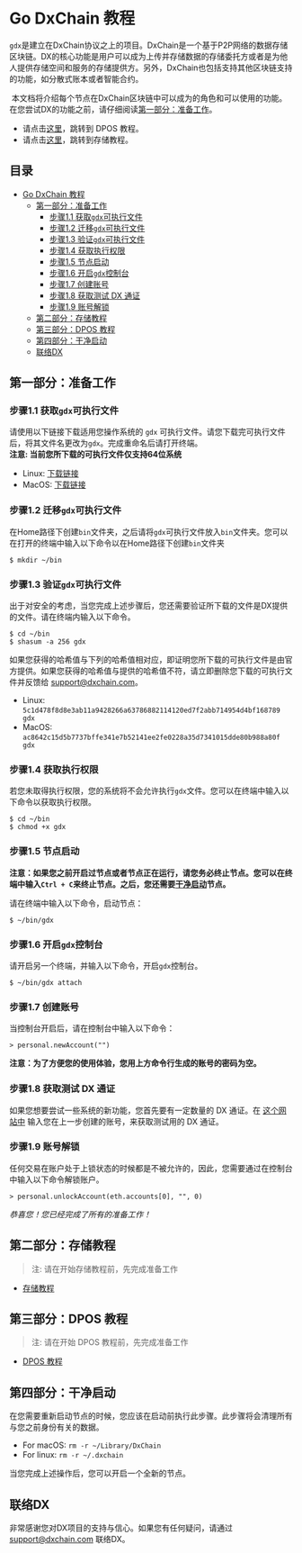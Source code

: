 # Go DxChain 教程

`gdx`是建立在DxChain协议之上的项目。DxChain是一个基于P2P网络的数据存储区块链。DX的核心功能是用户可以成为上传并存储数据的存储委托方或者是为他人提供存储空间和服务的存储提供方。另外，DxChain也包括支持其他区块链支持的功能，如分散式账本或者智能合约。


 本文档将介绍每个节点在DxChain区块链中可以成为的角色和可以使用的功能。在您尝试DX的功能之前，请仔细阅读[第一部分：准备工作](#%E7%AC%AC%E4%B8%80%E9%83%A8%E5%88%86%E5%87%86%E5%A4%87%E5%B7%A5%E4%BD%9C)。
 
 * 请点击[这里](#%e7%ac%ac%e4%b8%89%e9%83%a8%e5%88%86dpos-%e6%95%99%e7%a8%8b)，跳转到 DPOS 教程。
 * 请点击[这里](#%e7%ac%ac%e4%ba%8c%e9%83%a8%e5%88%86%e5%ad%98%e5%82%a8%e6%95%99%e7%a8%8b)，跳转到存储教程。


 ## 目录
- [Go DxChain 教程](#go-dxchain-%e6%95%99%e7%a8%8b)
  - [第一部分：准备工作](#%e7%ac%ac%e4%b8%80%e9%83%a8%e5%88%86%e5%87%86%e5%a4%87%e5%b7%a5%e4%bd%9c)
    - [步骤1.1 获取`gdx`可执行文件](#%e6%ad%a5%e9%aa%a411-%e8%8e%b7%e5%8f%96gdx%e5%8f%af%e6%89%a7%e8%a1%8c%e6%96%87%e4%bb%b6)
    - [步骤1.2 迁移`gdx`可执行文件](#%e6%ad%a5%e9%aa%a412-%e8%bf%81%e7%a7%bbgdx%e5%8f%af%e6%89%a7%e8%a1%8c%e6%96%87%e4%bb%b6)
    - [步骤1.3 验证`gdx`可执行文件](#%e6%ad%a5%e9%aa%a413-%e9%aa%8c%e8%af%81gdx%e5%8f%af%e6%89%a7%e8%a1%8c%e6%96%87%e4%bb%b6)
    - [步骤1.4 获取执行权限](#%e6%ad%a5%e9%aa%a414-%e8%8e%b7%e5%8f%96%e6%89%a7%e8%a1%8c%e6%9d%83%e9%99%90)
    - [步骤1.5 节点启动](#%e6%ad%a5%e9%aa%a415-%e8%8a%82%e7%82%b9%e5%90%af%e5%8a%a8)
    - [步骤1.6 开启`gdx`控制台](#%e6%ad%a5%e9%aa%a416-%e5%bc%80%e5%90%afgdx%e6%8e%a7%e5%88%b6%e5%8f%b0)
    - [步骤1.7 创建账号](#%e6%ad%a5%e9%aa%a417-%e5%88%9b%e5%bb%ba%e8%b4%a6%e5%8f%b7)
    - [步骤1.8 获取测试 DX 通证](#%e6%ad%a5%e9%aa%a418-%e8%8e%b7%e5%8f%96%e6%b5%8b%e8%af%95-dx-%e9%80%9a%e8%af%81)
    - [步骤1.9 账号解锁](#%e6%ad%a5%e9%aa%a419-%e8%b4%a6%e5%8f%b7%e8%a7%a3%e9%94%81)
  - [第二部分：存储教程](#%e7%ac%ac%e4%ba%8c%e9%83%a8%e5%88%86%e5%ad%98%e5%82%a8%e6%95%99%e7%a8%8b)
  - [第三部分：DPOS 教程](#%e7%ac%ac%e4%b8%89%e9%83%a8%e5%88%86dpos-%e6%95%99%e7%a8%8b)
  - [第四部分：干净启动](#%e7%ac%ac%e5%9b%9b%e9%83%a8%e5%88%86%e5%b9%b2%e5%87%80%e5%90%af%e5%8a%a8)
  - [联络DX](#%e8%81%94%e7%bb%9cdx)

## 第一部分：准备工作

### 步骤1.1 获取`gdx`可执行文件

请使用以下链接下载适用您操作系统的 `gdx` 可执行文件。请您下载完可执行文件后，将其文件名更改为`gdx`。完成重命名后请打开终端。  
**注意: 当前您所下载的可执行文件仅支持64位系统**

- Linux: [下载链接](https://dxchainpublic.s3-us-west-1.amazonaws.com/Gdx+Release+Executable+0.9.0/LinuxAmd64/gdx-linux-amd64)
- MacOS: [下载链接](https://dxchainpublic.s3-us-west-1.amazonaws.com/Gdx+Release+Executable+0.9.0/MacOS/gdx)

### 步骤1.2 迁移`gdx`可执行文件

在Home路径下创建`bin`文件夹，之后请将`gdx`可执行文件放入`bin`文件夹。您可以在打开的终端中输入以下命令以在Home路径下创建`bin`文件夹  
```shell
$ mkdir ~/bin
```

### 步骤1.3 验证`gdx`可执行文件

出于对安全的考虑，当您完成上述步骤后，您还需要验证所下载的文件是DX提供的文件。请在终端内输入以下命令。
```shell
$ cd ~/bin
$ shasum -a 256 gdx
```
如果您获得的哈希值与下列的哈希值相对应，即证明您所下载的可执行文件是由官方提供。如果您获得的哈希值与提供的哈希值不符，请立即删除您下载的可执行文件并反馈给 support@dxchain.com。 
 
- Linux: `5c1d478f8d8e3ab11a9428266a63786882114120ed7f2abb714954d4bf168789 gdx`
- MacOS: `ac8642c15d5b7737bffe341e7b52141ee2fe0228a35d7341015dde80b988a80f gdx`

### 步骤1.4 获取执行权限

若您未取得执行权限，您的系统将不会允许执行`gdx`文件。您可以在终端中输入以下命令以获取执行权限。
```shell
$ cd ~/bin
$ chmod +x gdx
```

### 步骤1.5 节点启动

**注意：如果您之前开启过节点或者节点正在运行，请您务必终止节点。您可以在终端中输入`Ctrl + C`来终止节点。之后，您还需要[干净启动](#%e7%ac%ac%e5%9b%9b%e9%83%a8%e5%88%86%e5%b9%b2%e5%87%80%e5%90%af%e5%8a%a8)节点。**

请在终端中输入以下命令，启动节点：

```shell
$ ~/bin/gdx
```

### 步骤1.6 开启`gdx`控制台

请开启另一个终端，并输入以下命令，开启`gdx`控制台。
```shell
$ ~/bin/gdx attach
```

### 步骤1.7 创建账号

当控制台开启后，请在控制台中输入以下命令：

```shell
> personal.newAccount("")
```

**注意：为了方便您的使用体验，您用上方命令行生成的账号的密码为空。**

### 步骤1.8 获取测试 DX 通证

如果您想要尝试一些系统的新功能，您首先要有一定数量的 DX 通证。在 [这个网站中](http://dxfaucet.dxchain.com) 输入您在上一步创建的账号，来获取测试用的 DX 通证。

### 步骤1.9 账号解锁

任何交易在账户处于上锁状态的时候都是不被允许的，因此，您需要通过在控制台中输入以下命令解锁账户。

```shell
> personal.unlockAccount(eth.accounts[0], "", 0)
```

_恭喜您！您已经完成了所有的准备工作！_

## 第二部分：存储教程

> 注: 请在开始存储教程前，先完成准备工作

- [存储教程](storage_manual/storage_ch.md)

## 第三部分：DPOS 教程

> 注: 请在开始 DPOS 教程前，先完成准备工作

- [DPOS 教程](dpos_manual/dpos_ch.md)

## 第四部分：干净启动

在您需要重新启动节点的时候，您应该在启动前执行此步骤。此步骤将会清理所有与您之前身份有关的数据。
* For macOS: `rm -r ~/Library/DxChain`
* For linux: `rm -r ~/.dxchain`  

当您完成上述操作后，您可以开启一个全新的节点。

## 联络DX

非常感谢您对DX项目的支持与信心。如果您有任何疑问，请通过 support@dxchain.com 联络DX。
